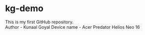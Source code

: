 # kg-demo
This is my first GitHub repository.
<br>
Author - Kunaal Goyal
Device name - Acer Predator Helios Neo 16